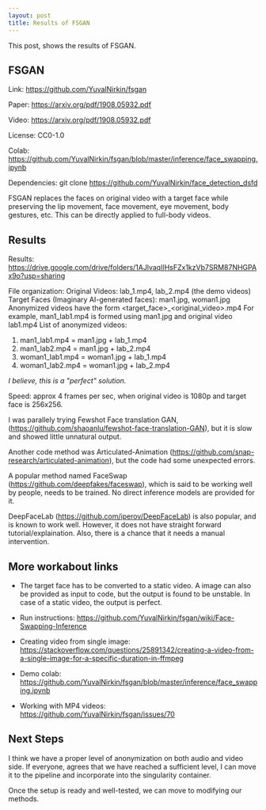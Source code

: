 ```yaml
---
layout: post
title: Results of FSGAN
---
```


This post, shows the results of FSGAN.

## FSGAN

Link: https://github.com/YuvalNirkin/fsgan

Paper: https://arxiv.org/pdf/1908.05932.pdf

Video: https://arxiv.org/pdf/1908.05932.pdf

License: CC0-1.0

Colab: https://github.com/YuvalNirkin/fsgan/blob/master/inference/face_swapping.ipynb

Dependencies: git clone https://github.com/YuvalNirkin/face_detection_dsfd

FSGAN replaces the faces on original video with a target face while preserving the lip movement, face movement, eye movement, body gestures, etc. This can be directly applied to full-body videos. 

## Results

Results: https://drive.google.com/drive/folders/1AJlvaqIIHsFZx1kzVb7SRM87NHGPAx9o?usp=sharing

File organization: 
Original Videos: lab_1.mp4, lab_2.mp4 (the demo videos)
Target Faces (Imaginary AI-generated faces): man1.jpg, woman1.jpg
Anonymized videos have the form <target_face>_<original_video>.mp4
For example, man1_lab1.mp4 is formed using man1.jpg and original video lab1.mp4
List of anonymized videos:
1. man1_lab1.mp4 = man1.jpg + lab_1.mp4
2. man1_lab2.mp4 = man1.jpg + lab_2.mp4
3. woman1_lab1.mp4 = woman1.jpg + lab_1.mp4
4. woman1_lab2.mp4 = woman1.jpg + lab_2.mp4

*I believe, this is a "perfect" solution.*

Speed: approx 4 frames per sec, when original video is 1080p and target face is 256x256. 

I was parallely trying Fewshot Face translation GAN, (https://github.com/shaoanlu/fewshot-face-translation-GAN), but it is slow and showed little unnatural output.

Another code method was Articulated-Animation (https://github.com/snap-research/articulated-animation), but the code had some unexpected errors.

A popular method named FaceSwap (https://github.com/deepfakes/faceswap), which is said to be working well by people, needs to be trained. No direct inference models are provided for it. 

DeepFaceLab (https://github.com/iperov/DeepFaceLab) is also popular, and is known to work well. However, it does not have straight forward tutorial/explaination. Also, there is a chance that it needs a manual intervention.

## More workabout links

* The target face has to be converted to a static video. A image can also be provided as input to code, but the output is found to be unstable. In case of a static video, the output is perfect.

* Run instructions: https://github.com/YuvalNirkin/fsgan/wiki/Face-Swapping-Inference

* Creating video from single image: https://stackoverflow.com/questions/25891342/creating-a-video-from-a-single-image-for-a-specific-duration-in-ffmpeg

* Demo colab: https://github.com/YuvalNirkin/fsgan/blob/master/inference/face_swapping.ipynb

* Working with MP4 videos: https://github.com/YuvalNirkin/fsgan/issues/70


## Next Steps

I think we have a proper level of anonymization on both audio and video side. If everyone, agrees that we have reached a sufficient level, I can move it to the pipeline and incorporate into the singularity container. 

Once the setup is ready and well-tested, we can move to modifying our methods.

